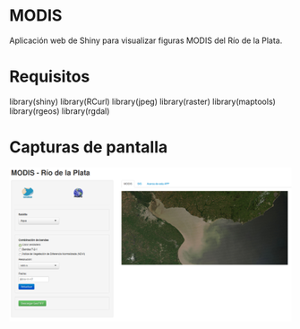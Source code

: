 MODIS
===

Aplicación web de Shiny para visualizar figuras MODIS del Río de la Plata.

Requisitos
===

library(shiny)
library(RCurl)
library(jpeg)
library(raster)
library(maptools)
library(rgeos)
library(rgdal)

Capturas de pantalla
===

![Image](https://raw.githubusercontent.com/guzmanlopez/Modis/master/Figuras/captura-de-pantalla.png)
